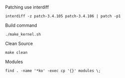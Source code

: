 Patching use interdiff

    interdiff -z patch-3.4.105 patch-3.4.106 | patch -p1
 
Build command

    ./make_kernel.sh
 
Clean Source

    make clean
 
Modules

    find . -name '*ko' -exec cp '{}' modules \;
